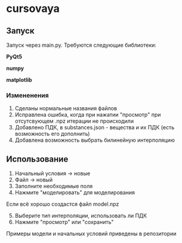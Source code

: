 # cursovaya
## Запуск
Запуск через main.py. Требуются следующие библиотеки:

**PyQt5**

**numpy**

**matplotlib**

### Измененения
1. Сделаны нормальные названия файлов
2. Исправлена ошибка, когда при нажатии "просмотр" при отсутсвующем .npz итерации не происходили
3. Добавлено ПДК, в substances.json - вещества и их ПДК (есть возможность его дополнить)
4. Добавлена возможность выбрать билинейную интерполяцию

## Использование
1. Начальный условия -> новые
2. Файл -> новый
3. Заполните необходимые поля
4. Нажмите "моделировать" для моделирования
 
Если всё хорошо создастся файл model.npz

5. Выберите тип интерполяции, использовать ли ПДК
6. Нажмите "просмотр" или "сохранить"

Примеры модели и начальных условий приведены в репозитории

